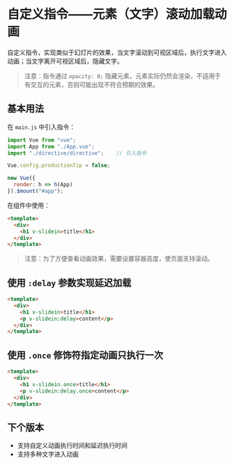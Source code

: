 # 自定义指令——元素（文字）滚动加载动画

自定义指令，实现类似于幻灯片的效果，当文字滚动到可视区域后，执行文字进入动画；当文字离开可视区域后，隐藏文字。

> 注意：指令通过 `opacity: 0;` 隐藏元素，元素实际仍然会渲染，不适用于有交互的元素，否则可能出现不符合预期的效果。

## 基本用法

在 `main.js` 中引入指令：

```js
import Vue from "vue";
import App from "./App.vue";
import "./directive/directive";    // 引入指令

Vue.config.productionTip = false;

new Vue({
  render: h => h(App)
}).$mount("#app");
```

在组件中使用：

```html
<template>
  <div>
    <h1 v-slidein>title</h1>
  </div>
</template>
```
> 注意：为了方便查看动画效果，需要设置容器高度，使页面支持滚动。


## 使用 `:delay` 参数实现延迟加载

```html
<template>
  <div>
    <h1 v-slidein>title</h1>
    <p v-slidein:delay>content</p>
  </div>
</template>
```

## 使用 `.once` 修饰符指定动画只执行一次

```html
<template>
  <div>
    <h1 v-slidein.once>title</h1>
    <p v-slidein:delay.once>content</p>
  </div>
</template>
```

## 下个版本

* 支持自定义动画执行时间和延迟执行时间
* 支持多种文字进入动画